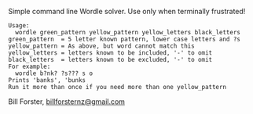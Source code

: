 Simple command line Wordle solver. Use only when terminally frustrated!

    Usage:
      wordle green_pattern yellow_pattern yellow_letters black_letters
    green_pattern  = 5 letter known pattern, lower case letters and ?s
    yellow_pattern = As above, but word cannot match this
    yellow_letters = letters known to be included, '-' to omit
    black_letters  = letters known to be excluded, '-' to omit
    For example:
      wordle b?nk? ?s??? s o
    Prints 'banks', 'bunks
    Run it more than once if you need more than one yellow_pattern

Bill Forster, billforsternz@gmail.com

